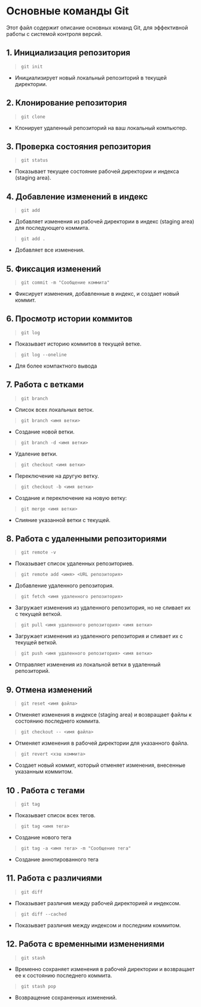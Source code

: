 # Основные команды Git

Этот файл содержит описание основных команд Git, для эффективной работы с системой контроля версий.

## 1. Инициализация репозитория

> `git init`

- Инициализирует новый локальный репозиторий в текущей директории.

##  2. Клонирование репозитория

> `git clone`

- Клонирует удаленный репозиторий на ваш локальный компьютер.

##  3. Проверка состояния репозитория

> `git status`

- Показывает текущее состояние рабочей директории и индекса (staging area).

##  4. Добавление изменений в индекс

> `git add`

- Добавляет изменения из рабочей директории в индекс (staging area) для последующего коммита.

> `git add .`

- Добавляет все изменения.

##  5. Фиксация изменений

> `git commit -m "Сообщение коммита"`

- Фиксирует изменения, добавленные в индекс, и создает новый коммит.

## 6. Просмотр истории коммитов

> `git log`

- Показывает историю коммитов в текущей ветке.

> `git log --oneline`

- Для более компактного вывода


## 7. Работа с ветками

> `git branch`

- Список всех локальных веток.

> `git branch <имя ветки>`

- Создание новой ветки.

> `git branch -d <имя ветки>`

- Удаление ветки.

> `git checkout <имя ветки>`

- Переключение на другую ветку.


> `git checkout -b <имя ветки>`

- Создание и переключение на новую ветку:

> `git merge <имя ветки>`

- Слияние указанной ветки с текущей.


## 8. Работа с удаленными репозиториями

> `git remote -v`

- Показывает список удаленных репозиториев.

> `git remote add <имя> <URL репозитория>`

- Добавление удаленного репозитория.

> `git fetch <имя удаленного репозитория>`

- Загружает изменения из удаленного репозитория, но не сливает их с текущей веткой.

> `git pull <имя удаленного репозитория> <имя ветки>`

- Загружает изменения из удаленного репозитория и сливает их с текущей веткой.

> `git push <имя удаленного репозитория> <имя ветки>`

- Отправляет изменения из локальной ветки в удаленный репозиторий.


## 9. Отмена изменений

> `git reset <имя файла>`

- Отменяет изменения в индексе (staging area) и возвращает файлы к состоянию последнего коммита.

> `git checkout -- <имя файла>`

- Отменяет изменения в рабочей директории для указанного файла.


> `git revert <хэш коммита>`

- Создает новый коммит, который отменяет изменения, внесенные указанным коммитом.


## 10 . Работа с тегами

> `git tag`

- Показывает список всех тегов.

> `git tag <имя тега>`

- Создание нового тега

> `git tag -a <имя тега> -m "Сообщение тега"`

- Создание аннотированного тега

## 11. Работа с различиями

> `git diff`

- Показывает различия между рабочей директорией и индексом.

> `git diff --cached`

- Показывает различия между индексом и последним коммитом.


## 12. Работа с временными изменениями

> `git stash`

- Временно сохраняет изменения в рабочей директории и возвращает ее к состоянию последнего коммита.

> `git stash pop`

- Возвращение сохраненных изменений.